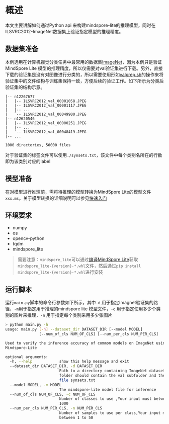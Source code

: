 # 概述

本文主要讲解如何通过Python api 来构建mindspore-lite的推理模型，同时在ILSVRC2012-ImageNet数据集上验证指定模型的推理精度。

## 数据集准备

本例选用在计算机视觉分类任务中最常用的数据集[ImageNet](https://image-net.org/challenges/LSVRC/2012/)，因为本例只是验证MindSpore Lite 模型的推理精度，所以仅需要对val验证集进行下载。另外，直接下载的验证集是没有对图像进行分类的，所以需要使用形如[valprep.sh](https://raw.githubusercontent.com/soumith/imagenetloader.torch/master/valprep.sh)的操作来将验证集中的文件结构与训练集保持一致，方便后续的验证工作。如下所示为分类后验证集的结构示意。

```text
|-- n12267677
|   |-- ILSVRC2012_val_00001058.JPEG
|   |-- ILSVRC2012_val_00001117.JPEG
|   |-- ...
|   `-- ILSVRC2012_val_00049900.JPEG
|-- n12620546
|   |-- ILSVRC2012_val_00000251.JPEG
|   |-- ...
|   `-- ILSVRC2012_val_00048419.JPEG
|-- ...

1000 directories, 50000 files
```

对于验证集的标签文件可以使用`./synsets.txt`，该文件中每个类别名所在的行数即为该类别对应的label

## 模型准备

在对模型进行推理前，需将待推理的模型转换为MindSpore Lite的模型文件`xxx.ms`。关于模型转换的详细说明可以参见[快速入门](https://www.mindspore.cn/lite/docs/zh-CN/master/quick_start/one_hour_introduction.html)

## 环境要求

* numpy
* os
* opencv-python
* tqdm
* mindspore_lite

>需要注意：`mindspore_lite`可以通过[编译MindSpore Lite](https://www.mindspore.cn/lite/docs/zh-CN/master/use/build.html)获取 `mindspore_lite-{version}-*.whl`文件，然后通过`pip install mindspore_lite-{version}-*.whl`进行安装

## 运行脚本

运行`main.py`脚本的命令行参数如下所示，其中`-d` 用于指定Imagnet验证集的路径，`-m`用于指定用于推理的mindspore lite 模型文件，`-c` 用于指定使用多少个类别的图片来推理，`-n` 用于指定每个类别采用多少张图片

```bash
> python main.py -h
usage: main.py [-h] --dataset_dir DATASET_DIR [--model MODEL]
               [--num_of_cls NUM_OF_CLS] [--num_per_cls NUM_PER_CLS]

Used to verify the inference accuracy of common models on ImageNet using
Mindspore-Lite

optional arguments:
  -h, --help            show this help message and exit
  --dataset_dir DATASET_DIR, -d DATASET_DIR
                        Path to a directory containing ImageNet dataset. This
                        folder should contain the val subfolder and the label
                        file synsets.txt
  --model MODEL, -m MODEL
                        The mindspore-lite model file for inference
  --num_of_cls NUM_OF_CLS, -c NUM_OF_CLS
                        Number of classes to use ,Your input must between 1 to
                        1000
  --num_per_cls NUM_PER_CLS, -n NUM_PER_CLS
                        Number of samples to use per class,Your input must
                        between 1 to 50
```
